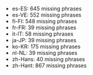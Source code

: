 - es-ES: 645 missing phrases
- es-VE: 552 missing phrases
- fi-FI: 548 missing phrases
- fr-FR: 39 missing phrases
- it-IT: 58 missing phrases
- ja-JP: 39 missing phrases
- ko-KR: 175 missing phrases
- nl-NL: 39 missing phrases
- zh-Hans: 40 missing phrases
- zh-Hant: 867 missing phrases
